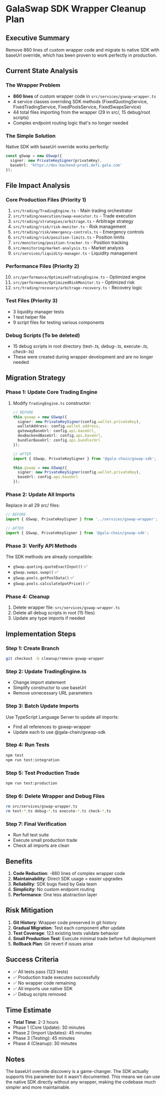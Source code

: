 # GalaSwap SDK Wrapper Cleanup Plan

## Executive Summary
Remove 860 lines of custom wrapper code and migrate to native SDK with baseUrl override, which has been proven to work perfectly in production.

## Current State Analysis

### The Wrapper Problem
- **860 lines** of custom wrapper code in `src/services/gswap-wrapper.ts`
- 4 service classes overriding SDK methods (FixedQuotingService, FixedTradingService, FixedPoolsService, FixedSwapsService)
- 44 total files importing from the wrapper (29 in src/, 15 debug/root scripts)
- Complex endpoint routing logic that's no longer needed

### The Simple Solution
Native SDK with baseUrl override works perfectly:
```typescript
const gSwap = new GSwap({
  signer: new PrivateKeySigner(privateKey),
  baseUrl: 'https://dex-backend-prod1.defi.gala.com'
});
```

## File Impact Analysis

### Core Production Files (Priority 1)
1. `src/trading/TradingEngine.ts` - Main trading orchestrator
2. `src/trading/execution/swap-executor.ts` - Trade execution
3. `src/trading/strategies/arbitrage.ts` - Arbitrage strategy
4. `src/trading/risk/risk-monitor.ts` - Risk management
5. `src/trading/risk/emergency-controls.ts` - Emergency controls
6. `src/trading/risk/position-limits.ts` - Position limits
7. `src/monitoring/position-tracker.ts` - Position tracking
8. `src/monitoring/market-analysis.ts` - Market analysis
9. `src/services/liquidity-manager.ts` - Liquidity management

### Performance Files (Priority 2)
10. `src/performance/OptimizedTradingEngine.ts` - Optimized engine
11. `src/performance/OptimizedRiskMonitor.ts` - Optimized risk
12. `src/trading/recovery/arbitrage-recovery.ts` - Recovery logic

### Test Files (Priority 3)
- 3 liquidity manager tests
- 1 test helper file
- 9 script files for testing various components

### Debug Scripts (To be deleted)
- 15 debug scripts in root directory (test-*.ts, debug-*.ts, execute-*.ts, check-*.ts)
- These were created during wrapper development and are no longer needed

## Migration Strategy

### Phase 1: Update Core Trading Engine
1. Modify `TradingEngine.ts` constructor:
   ```typescript
   // BEFORE
   this.gswap = new GSwap({
     signer: new PrivateKeySigner(config.wallet.privateKey),
     walletAddress: config.wallet.address,
     gatewayBaseUrl: config.api.baseUrl,
     dexBackendBaseUrl: config.api.baseUrl,
     bundlerBaseUrl: config.api.bundlerUrl
   });

   // AFTER
   import { GSwap, PrivateKeySigner } from '@gala-chain/gswap-sdk';

   this.gswap = new GSwap({
     signer: new PrivateKeySigner(config.wallet.privateKey),
     baseUrl: config.api.baseUrl
   });
   ```

### Phase 2: Update All Imports
Replace in all 29 src/ files:
```typescript
// BEFORE
import { GSwap, PrivateKeySigner } from '../services/gswap-wrapper';

// AFTER
import { GSwap, PrivateKeySigner } from '@gala-chain/gswap-sdk';
```

### Phase 3: Verify API Methods
The SDK methods are already compatible:
- `gSwap.quoting.quoteExactInput()` ✅
- `gSwap.swaps.swap()` ✅
- `gSwap.pools.getPoolData()` ✅
- `gSwap.pools.calculateSpotPrice()` ✅

### Phase 4: Cleanup
1. Delete wrapper file: `src/services/gswap-wrapper.ts`
2. Delete all debug scripts in root (15 files)
3. Update any type imports if needed

## Implementation Steps

### Step 1: Create Branch
```bash
git checkout -b cleanup/remove-gswap-wrapper
```

### Step 2: Update TradingEngine.ts
- Change import statement
- Simplify constructor to use baseUrl
- Remove unnecessary URL parameters

### Step 3: Batch Update Imports
Use TypeScript Language Server to update all imports:
- Find all references to gswap-wrapper
- Update each to use @gala-chain/gswap-sdk

### Step 4: Run Tests
```bash
npm test
npm run test:integration
```

### Step 5: Test Production Trade
```bash
npm run test:production
```

### Step 6: Delete Wrapper and Debug Files
```bash
rm src/services/gswap-wrapper.ts
rm test-*.ts debug-*.ts execute-*.ts check-*.ts
```

### Step 7: Final Verification
- Run full test suite
- Execute small production trade
- Check all imports are clean

## Benefits

1. **Code Reduction**: -860 lines of complex wrapper code
2. **Maintainability**: Direct SDK usage = easier upgrades
3. **Reliability**: SDK bugs fixed by Gala team
4. **Simplicity**: No custom endpoint routing
5. **Performance**: One less abstraction layer

## Risk Mitigation

1. **Git History**: Wrapper code preserved in git history
2. **Gradual Migration**: Test each component after update
3. **Test Coverage**: 123 existing tests validate behavior
4. **Small Production Test**: Execute minimal trade before full deployment
5. **Rollback Plan**: Git revert if issues arise

## Success Criteria

- ✅ All tests pass (123 tests)
- ✅ Production trade executes successfully
- ✅ No wrapper code remaining
- ✅ All imports use native SDK
- ✅ Debug scripts removed

## Time Estimate

- **Total Time**: 2-3 hours
- Phase 1 (Core Update): 30 minutes
- Phase 2 (Import Updates): 45 minutes
- Phase 3 (Testing): 45 minutes
- Phase 4 (Cleanup): 30 minutes

## Notes

The baseUrl override discovery is a game-changer. The SDK actually supports this parameter but it wasn't documented. This means we can use the native SDK directly without any wrapper, making the codebase much simpler and more maintainable.